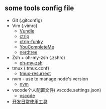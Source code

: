 ## some tools config file

- Git (.gitconfig)
- Vim (.vimrc)
    * [Vundle](https://github.com/VundleVim/Vundle.vim)
    * [ctrlp](https://github.com/ctrlpvim/ctrlp.vim)
    * [ctrlp-funky](https://github.com/tacahiroy/ctrlp-funky)
    * [YouCompleteMe](https://github.com/Valloric/YouCompleteMe)
    * [nerdtree](https://github.com/scrooloose/nerdtree)
- Zsh + oh-my-zsh (.zshrc)
    * [oh-my-zsh](https://github.com/robbyrussell/oh-my-zsh)
- tmux (.tmux.conf)
    * [tmux-resurrect](https://github.com/tmux-plugins/tmux-resurrect)
- nvm - use to manage node's version 
    * [nvm](https://github.com/cnpm/nvm)
- vscode个人配置文件(.vscode.settings.json)
    * [vscode](https://code.visualstudio.com/)
- [开发日常使用工具](https://github.com/cireric/blog/issues/1)
